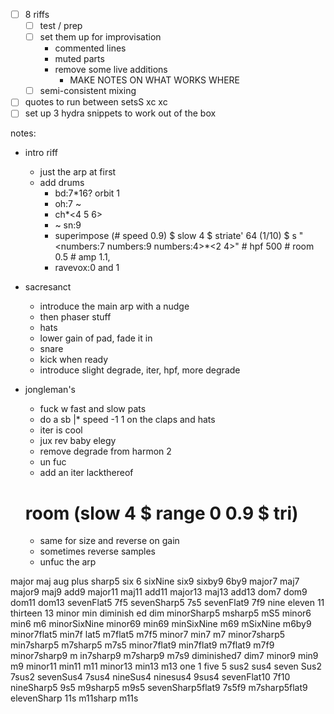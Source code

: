 - [ ] 8 riffs
  - [ ] test / prep
  - [ ] set them up for improvisation
    - commented lines
    - muted parts
    - remove some live additions
      - MAKE NOTES ON WHAT WORKS WHERE
  - [ ] semi-consistent mixing
- [ ] quotes to run between setsS xc xc 
- [ ] set up 3 hydra snippets to work out of the box

notes:
- intro riff
  - just the arp at first
  - add drums 
    - bd:7*16? orbit 1
    - oh:7 ~
    - ch*<4 5 6>
    - ~ sn:9
    - superimpose (# speed 0.9) $ slow 4 $ striate' 64 (1/10) $ s "<numbers:7 numbers:9 numbers:4>*<2 4>" # hpf 500 # room 0.5 # amp 1.1,
    - ravevox:0 and 1

- sacresanct
  - introduce the main arp with a nudge
  - then phaser stuff
  - hats
  - lower gain of pad, fade it in
  - snare
  - kick when ready
  - introduce slight degrade, iter, hpf, more degrade
- jongleman's
  - fuck w fast and slow pats
  - do a sb |* speed -1 1 on the claps and hats
  - iter is cool
  - jux rev baby
elegy
  - remove degrade from harmon 2
  - un fuc
  - add an iter
lackthereof
  # room (slow 4 $ range 0 0.9 $ tri)
  - same for size and reverse on gain
  - sometimes reverse samples
  - unfuc the arp


major maj aug plus sharp5 six 6 sixNine six9 sixby9 6by9 major7 maj7 major9 maj9 add9 major11 maj11 add11 major13 maj13
 add13 dom7 dom9 dom11 dom13 sevenFlat5 7f5 sevenSharp5 7s5 sevenFlat9 7f9 nine eleven 11 thirteen 13 minor min diminish
ed dim minorSharp5 msharp5 mS5 minor6 min6 m6 minorSixNine minor69 min69 minSixNine m69 mSixNine m6by9 minor7flat5 min7f
lat5 m7flat5 m7f5 minor7 min7 m7 minor7sharp5 min7sharp5 m7sharp5 m7s5 minor7flat9 min7flat9 m7flat9 m7f9 minor7sharp9 m
in7sharp9 m7sharp9 m7s9 diminished7 dim7 minor9 min9 m9 minor11 min11 m11 minor13 min13 m13 one 1 five 5 sus2 sus4 seven
Sus2 7sus2 sevenSus4 7sus4 nineSus4 ninesus4 9sus4 sevenFlat10 7f10 nineSharp5 9s5 m9sharp5 m9s5 sevenSharp5flat9 7s5f9 
m7sharp5flat9 elevenSharp 11s m11sharp m11s